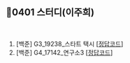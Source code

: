 ## 📘0401 스터디(이주희)
</br>

1. [백준] G3_19238_스타트 택시 [[정답코드](스타트택시.java)]
2. [백준] G4_17142_연구소3 [[정답코드](연구소3.java)]
